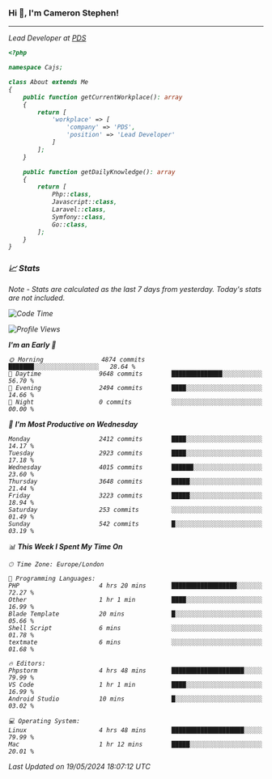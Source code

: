 ### Hi 👋, I'm Cameron Stephen!
<hr>
<p><em>Lead Developer at <a href="https://prindatasolutions.co.uk">PDS</a></p>


```php
<?php

namespace Cajs;

class About extends Me
{
    public function getCurrentWorkplace(): array
    {
        return [
            'workplace' => [
                'company' => 'PDS',
                'position' => 'Lead Developer'
            ]
        ];
    }

    public function getDailyKnowledge(): array
    {
        return [
            Php::class,
            Javascript::class,
            Laravel::class,
            Symfony::class,
            Go::class,
        ];
    }
}
```

### 📈 Stats
<p><em>Note - Stats are calculated as the last 7 days from yesterday. Today's stats are not included.</em></p>


<!--START_SECTION:waka-->
![Code Time](http://img.shields.io/badge/Code%20Time-3%2C813%20hrs%2038%20mins-blue)

![Profile Views](http://img.shields.io/badge/Profile%20Views-0-blue)

**I'm an Early 🐤** 

```text
🌞 Morning                4874 commits        ███████░░░░░░░░░░░░░░░░░░   28.64 % 
🌆 Daytime                9648 commits        ██████████████░░░░░░░░░░░   56.70 % 
🌃 Evening                2494 commits        ████░░░░░░░░░░░░░░░░░░░░░   14.66 % 
🌙 Night                  0 commits           ░░░░░░░░░░░░░░░░░░░░░░░░░   00.00 % 
```
📅 **I'm Most Productive on Wednesday** 

```text
Monday                   2412 commits        ████░░░░░░░░░░░░░░░░░░░░░   14.17 % 
Tuesday                  2923 commits        ████░░░░░░░░░░░░░░░░░░░░░   17.18 % 
Wednesday                4015 commits        ██████░░░░░░░░░░░░░░░░░░░   23.60 % 
Thursday                 3648 commits        █████░░░░░░░░░░░░░░░░░░░░   21.44 % 
Friday                   3223 commits        █████░░░░░░░░░░░░░░░░░░░░   18.94 % 
Saturday                 253 commits         ░░░░░░░░░░░░░░░░░░░░░░░░░   01.49 % 
Sunday                   542 commits         █░░░░░░░░░░░░░░░░░░░░░░░░   03.19 % 
```


📊 **This Week I Spent My Time On** 

```text
🕑︎ Time Zone: Europe/London

💬 Programming Languages: 
PHP                      4 hrs 20 mins       ██████████████████░░░░░░░   72.27 % 
Other                    1 hr 1 min          ████░░░░░░░░░░░░░░░░░░░░░   16.99 % 
Blade Template           20 mins             █░░░░░░░░░░░░░░░░░░░░░░░░   05.66 % 
Shell Script             6 mins              ░░░░░░░░░░░░░░░░░░░░░░░░░   01.78 % 
textmate                 6 mins              ░░░░░░░░░░░░░░░░░░░░░░░░░   01.68 % 

🔥 Editors: 
Phpstorm                 4 hrs 48 mins       ████████████████████░░░░░   79.99 % 
VS Code                  1 hr 1 min          ████░░░░░░░░░░░░░░░░░░░░░   16.99 % 
Android Studio           10 mins             █░░░░░░░░░░░░░░░░░░░░░░░░   03.02 % 

💻 Operating System: 
Linux                    4 hrs 48 mins       ████████████████████░░░░░   79.99 % 
Mac                      1 hr 12 mins        █████░░░░░░░░░░░░░░░░░░░░   20.01 % 
```


 Last Updated on 19/05/2024 18:07:12 UTC
<!--END_SECTION:waka-->
